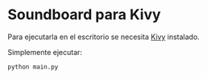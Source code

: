 # Soundboard para Kivy

Para ejecutarla en el escritorio se necesita [Kivy](https://kivy.org/docs/installation/installation.html) instalado.

Simplemente ejecutar:
```bash
python main.py
```
